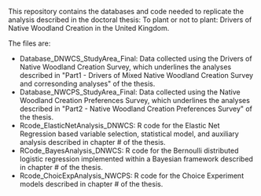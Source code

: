 This repository contains the databases and code needed to replicate the analysis described in the doctoral thesis: To plant or not to plant: Drivers of Native Woodland Creation in the United Kingdom.

The files are:

- Database_DNWCS_StudyArea_Final: Data collected using the Drivers of Native Woodland Creation Survey, which underlines the analyses described in "Part1 - Drivers of Mixed Native Woodland Creation Survey and corresonding analyses" of the thesis. 
- Database_NWCPS_StudyArea_Final: Data collected using the Native Woodland Creation Preferences Survey, which underlines the analyses described in "Part2 - Native Woodland Creation Preferences Survey" of the thesis.
- Rcode_ElasticNetAnalysis_DNWCS: R code for the Elastic Net Regression based variable selection, statistical model, and auxiliary analysis described in chapter # of the thesis.
- RCode_BayesAnalysis_DNWCS: R code for the Bernoulli distributed logistic regression implemented within a Bayesian framework described in chapter # of the thesis.
- Rcode_ChoicExpAnalysis_NWCPS: R code for the Choice Experiment models described in chapter # of the thesis.
